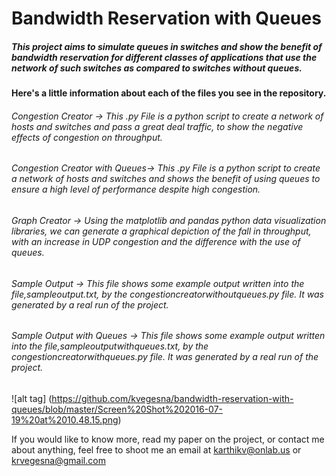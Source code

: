 # Bandwidth Reservation with Queues
<p>
<h5>This project aims to simulate queues in switches and show the benefit of bandwidth reservation for different classes of applications that use the network of such switches as compared to switches without queues. </h5>
<p>
<h4>Here's a little information about each of the files you see in the repository. </h4>
<p>
<h6>Congestion Creator -> This .py File is a python script to create a network of hosts and switches and pass a great deal traffic, to show the negative effects of congestion on throughput. </h6>
<p>
<h6>Congestion Creator with Queues-> This .py File is a python script to create a network of hosts and switches and shows the benefit of using queues to ensure a high level of performance despite high congestion. </h6>
<p>
<h6>Graph Creator -> Using the matplotlib and pandas python data visualization libraries, we can generate a graphical depiction of the fall in throughput, with an increase in UDP congestion and the difference with the use of queues.</h6>
<p>
<h6>Sample Output  -> This file shows some example output written into the file,sampleoutput.txt, by the congestioncreatorwithoutqueues.py file. It was generated by a real run of the project. </h6>

<h6>Sample Output with Queues -> This file shows some example output written into the file,sampleoutputwithqueues.txt, by the congestioncreatorwithqueues.py file. It was generated by a real run of the project. </h6>

![alt tag] (https://github.com/kvegesna/bandwidth-reservation-with-queues/blob/master/Screen%20Shot%202016-07-19%20at%2010.48.15.png)


If you would like to know more, read my paper on the project, or contact me about anything, feel free to shoot me an email at karthikv@onlab.us or krvegesna@gmail.com
